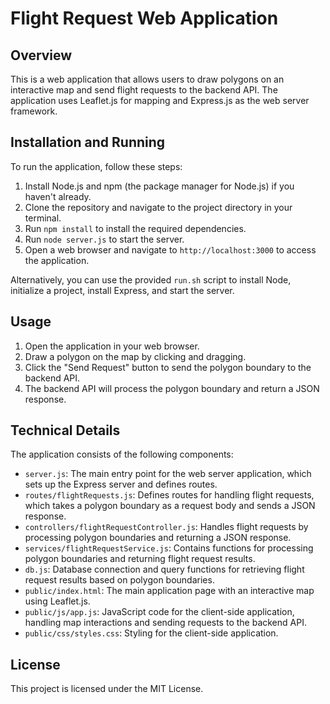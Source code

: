 Flight Request Web Application
=============================

Overview
--------

This is a web application that allows users to draw polygons on an interactive map and send flight requests to the backend API. The application uses Leaflet.js for mapping and Express.js as the web server framework.

Installation and Running
-----------------------

To run the application, follow these steps:

1. Install Node.js and npm (the package manager for Node.js) if you haven't already.
2. Clone the repository and navigate to the project directory in your terminal.
3. Run `npm install` to install the required dependencies.
4. Run `node server.js` to start the server.
5. Open a web browser and navigate to `http://localhost:3000` to access the application.

Alternatively, you can use the provided `run.sh` script to install Node, initialize a project, install Express, and start the server.

Usage
-----

1. Open the application in your web browser.
2. Draw a polygon on the map by clicking and dragging.
3. Click the "Send Request" button to send the polygon boundary to the backend API.
4. The backend API will process the polygon boundary and return a JSON response.

Technical Details
----------------

The application consists of the following components:

* `server.js`: The main entry point for the web server application, which sets up the Express server and defines routes.
* `routes/flightRequests.js`: Defines routes for handling flight requests, which takes a polygon boundary as a request body and sends a JSON response.
* `controllers/flightRequestController.js`: Handles flight requests by processing polygon boundaries and returning a JSON response.
* `services/flightRequestService.js`: Contains functions for processing polygon boundaries and returning flight request results.
* `db.js`: Database connection and query functions for retrieving flight request results based on polygon boundaries.
* `public/index.html`: The main application page with an interactive map using Leaflet.js.
* `public/js/app.js`: JavaScript code for the client-side application, handling map interactions and sending requests to the backend API.
* `public/css/styles.css`: Styling for the client-side application.

License
-------

This project is licensed under the MIT License.